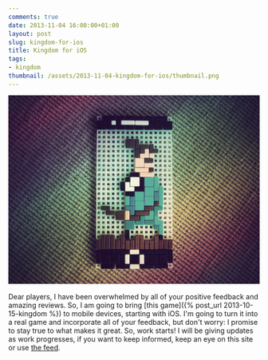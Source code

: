 ```yaml
---
comments: true
date: 2013-11-04 16:00:00+01:00
layout: post
slug: kingdom-for-ios
title: Kingdom for iOS
tags:
- kingdom
thumbnail: /assets/2013-11-04-kingdom-for-ios/thumbnail.png
---
```


![](/assets/2013-11-04-kingdom-for-ios/image.jpg)

Dear players, I have been overwhelmed by all of your positive feedback and amazing reviews. So, I am going to bring [this game]({% post_url 2013-10-15-kingdom %}) to mobile devices, starting with iOS. I'm going to turn it into a real game and incorporate all of your feedback, but don't worry: I promise to stay true to what makes it great. So, work starts! I will be giving updates as work progresses, if you want to keep informed, keep an eye on this site or use [the feed](/feed.xml).